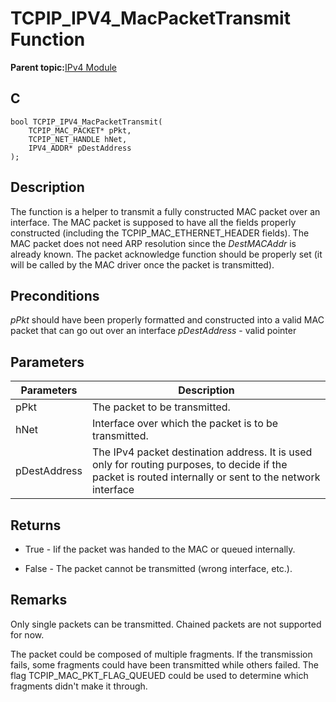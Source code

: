 # TCPIP\_IPV4\_MacPacketTransmit Function

**Parent topic:**[IPv4 Module](GUID-EA29E72F-4194-41F9-9F19-D8BBA00D62F2.md)

## C

```
bool TCPIP_IPV4_MacPacketTransmit(
    TCPIP_MAC_PACKET* pPkt, 
    TCPIP_NET_HANDLE hNet, 
    IPV4_ADDR* pDestAddress
);
```

## Description

The function is a helper to transmit a fully constructed MAC packet over an interface. The MAC packet is supposed to have all the fields properly constructed \(including the TCPIP\_MAC\_ETHERNET\_HEADER fields\). The MAC packet does not need ARP resolution since the *DestMACAddr* is already known. The packet acknowledge function should be properly set \(it will be called by the MAC driver once the packet is transmitted\).

## Preconditions

*pPkt* should have been properly formatted and constructed into a valid MAC packet that can go out over an interface *pDestAddress* - valid pointer

## Parameters

|Parameters|Description|
|----------|-----------|
|pPkt|The packet to be transmitted.|
|hNet|Interface over which the packet is to be transmitted.|
|pDestAddress|The IPv4 packet destination address. It is used only for routing purposes, to decide if the packet is routed internally or sent to the network interface|

## Returns

-   True - Iif the packet was handed to the MAC or queued internally.

-   False - The packet cannot be transmitted \(wrong interface, etc.\).


## Remarks

Only single packets can be transmitted. Chained packets are not supported for now.

The packet could be composed of multiple fragments. If the transmission fails, some fragments could have been transmitted while others failed. The flag TCPIP\_MAC\_PKT\_FLAG\_QUEUED could be used to determine which fragments didn't make it through.

